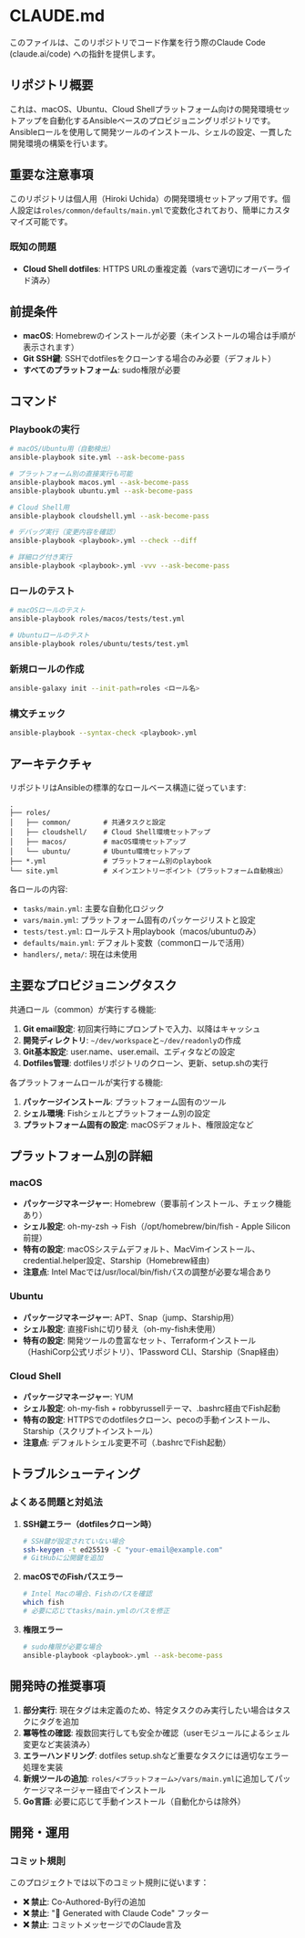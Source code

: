 # CLAUDE.md

このファイルは、このリポジトリでコード作業を行う際のClaude Code (claude.ai/code) への指針を提供します。

## リポジトリ概要

これは、macOS、Ubuntu、Cloud Shellプラットフォーム向けの開発環境セットアップを自動化するAnsibleベースのプロビジョニングリポジトリです。Ansibleロールを使用して開発ツールのインストール、シェルの設定、一貫した開発環境の構築を行います。

## 重要な注意事項

このリポジトリは個人用（Hiroki Uchida）の開発環境セットアップ用です。個人設定は`roles/common/defaults/main.yml`で変数化されており、簡単にカスタマイズ可能です。

### 既知の問題
- **Cloud Shell dotfiles**: HTTPS URLの重複定義（varsで適切にオーバーライド済み）

## 前提条件

- **macOS**: Homebrewのインストールが必要（未インストールの場合は手順が表示されます）
- **Git SSH鍵**: SSHでdotfilesをクローンする場合のみ必要（デフォルト）
- **すべてのプラットフォーム**: sudo権限が必要

## コマンド

### Playbookの実行

```bash
# macOS/Ubuntu用（自動検出）
ansible-playbook site.yml --ask-become-pass

# プラットフォーム別の直接実行も可能
ansible-playbook macos.yml --ask-become-pass
ansible-playbook ubuntu.yml --ask-become-pass

# Cloud Shell用
ansible-playbook cloudshell.yml --ask-become-pass

# デバッグ実行（変更内容を確認）
ansible-playbook <playbook>.yml --check --diff

# 詳細ログ付き実行
ansible-playbook <playbook>.yml -vvv --ask-become-pass
```

### ロールのテスト

```bash
# macOSロールのテスト
ansible-playbook roles/macos/tests/test.yml

# Ubuntuロールのテスト
ansible-playbook roles/ubuntu/tests/test.yml
```

### 新規ロールの作成

```bash
ansible-galaxy init --init-path=roles <ロール名>
```

### 構文チェック

```bash
ansible-playbook --syntax-check <playbook>.yml
```

## アーキテクチャ

リポジトリはAnsibleの標準的なロールベース構造に従っています:

```
.
├── roles/
│   ├── common/        # 共通タスクと設定
│   ├── cloudshell/    # Cloud Shell環境セットアップ
│   ├── macos/         # macOS環境セットアップ
│   └── ubuntu/        # Ubuntu環境セットアップ
├── *.yml              # プラットフォーム別のplaybook
└── site.yml           # メインエントリーポイント（プラットフォーム自動検出）
```

各ロールの内容:
- `tasks/main.yml`: 主要な自動化ロジック
- `vars/main.yml`: プラットフォーム固有のパッケージリストと設定
- `tests/test.yml`: ロールテスト用playbook（macos/ubuntuのみ）
- `defaults/main.yml`: デフォルト変数（commonロールで活用）
- `handlers/`, `meta/`: 現在は未使用

## 主要なプロビジョニングタスク

共通ロール（common）が実行する機能:
1. **Git email設定**: 初回実行時にプロンプトで入力、以降はキャッシュ
2. **開発ディレクトリ**: `~/dev/workspace`と`~/dev/readonly`の作成
3. **Git基本設定**: user.name、user.email、エディタなどの設定
4. **Dotfiles管理**: dotfilesリポジトリのクローン、更新、setup.shの実行

各プラットフォームロールが実行する機能:
1. **パッケージインストール**: プラットフォーム固有のツール
2. **シェル環境**: Fishシェルとプラットフォーム別の設定
3. **プラットフォーム固有の設定**: macOSデフォルト、権限設定など

## プラットフォーム別の詳細

### macOS
- **パッケージマネージャー**: Homebrew（要事前インストール、チェック機能あり）
- **シェル設定**: oh-my-zsh → Fish（/opt/homebrew/bin/fish - Apple Silicon前提）
- **特有の設定**: macOSシステムデフォルト、MacVimインストール、credential.helper設定、Starship（Homebrew経由）
- **注意点**: Intel Macでは/usr/local/bin/fishパスの調整が必要な場合あり

### Ubuntu
- **パッケージマネージャー**: APT、Snap（jump、Starship用）
- **シェル設定**: 直接Fishに切り替え（oh-my-fish未使用）
- **特有の設定**: 開発ツールの豊富なセット、Terraformインストール（HashiCorp公式リポジトリ）、1Password CLI、Starship（Snap経由）

### Cloud Shell
- **パッケージマネージャー**: YUM
- **シェル設定**: oh-my-fish + robbyrussellテーマ、.bashrc経由でFish起動
- **特有の設定**: HTTPSでのdotfilesクローン、pecoの手動インストール、Starship（スクリプトインストール）
- **注意点**: デフォルトシェル変更不可（.bashrcでFish起動）

## トラブルシューティング

### よくある問題と対処法

1. **SSH鍵エラー（dotfilesクローン時）**
   ```bash
   # SSH鍵が設定されていない場合
   ssh-keygen -t ed25519 -C "your-email@example.com"
   # GitHubに公開鍵を追加
   ```

2. **macOSでのFishパスエラー**
   ```bash
   # Intel Macの場合、Fishのパスを確認
   which fish
   # 必要に応じてtasks/main.ymlのパスを修正
   ```

3. **権限エラー**
   ```bash
   # sudo権限が必要な場合
   ansible-playbook <playbook>.yml --ask-become-pass
   ```

## 開発時の推奨事項

1. **部分実行**: 現在タグは未定義のため、特定タスクのみ実行したい場合はタスクにタグを追加
2. **冪等性の確認**: 複数回実行しても安全か確認（userモジュールによるシェル変更など実装済み）
3. **エラーハンドリング**: dotfiles setup.shなど重要なタスクには適切なエラー処理を実装
4. **新規ツールの追加**: `roles/<プラットフォーム>/vars/main.yml`に追加してパッケージマネージャー経由でインストール
5. **Go言語**: 必要に応じて手動インストール（自動化からは除外）

## 開発・運用

### コミット規則
このプロジェクトでは以下のコミット規則に従います：

- **❌ 禁止**: Co-Authored-By行の追加
- **❌ 禁止**: "🤖 Generated with Claude Code" フッター  
- **❌ 禁止**: コミットメッセージでのClaude言及